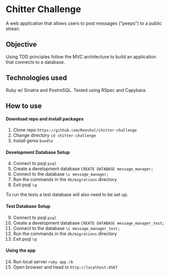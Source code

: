 # Chitter Challenge #

A web application that allows users to post messages ("peeps") to a public strean.

## Objective

Using TDD principles follow the MVC architecture to build an application that connects to a database.

## Technologies used

Ruby w/ Sinatra and PostreSQL. Tested using RSpec and Capybara.

## How to use ##

#### Download repo and install packages

1. Clone repo `https://github.com/Reeshul/chitter-challenge`
2. Change directory `cd chitter-challenge`
3. Install gems `bundle`

#### Development Database Setup

4. Connect to psql `psql`
5. Create a development database `CREATE DATABASE message_manager;`
6. Connect to the database `\c message_manager;`
7. Run the commands in the `db/migrations` directory
8. Exit psql `\q`

To run the tests a test database will also need to be set up.

#### Test Database Setup

9. Connect to psql `psql`
10. Create a development database `CREATE DATABASE message_manager_test;`
11. Connect to the database `\c message_manager_test;`
12. Run the commands in the `db/migrations` directory
13. Exit psql `\q`

#### Using the app

14. Run local server `ruby app.rb`
15. Open browser and head to `http://localhost:4567`